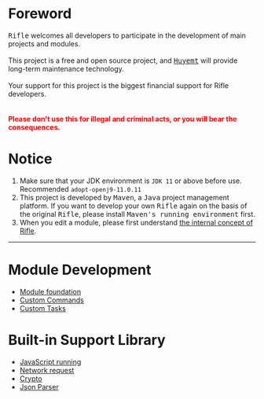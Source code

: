 # Foreword
<kbd>Rifle</kbd> welcomes all developers to participate in the development of main projects and modules.
<br><br>
This project is a free and open source project, and <kbd>[Huyemt](http://github.com/Huyemt)</kbd> will provide long-term maintenance technology.
<br><br>
Your support for this project is the biggest financial support for Rifle developers.
<br><br><br>
<strong style="color: red">Please don't use this for illegal and criminal acts, or you will bear the consequences.</strong>
# Notice
1. Make sure that your JDK environment is `JDK 11` or above before use. Recommended `adopt-openj9-11.0.11`
2. This project is developed by <kbd>Maven</kbd>, a <kbd>Java</kbd> project management platform. If you want to develop your own <kbd>Rifle</kbd> again on the basis of the original <kbd>Rifle</kbd>, please install <kbd>Maven's running environment</kbd> first.
3. When you edit a module, please first understand [the internal concept of Rifle](rifle_flow.md).
***
# Module Development
* [Module foundation](develop/Module.md)
* [Custom Commands](develop/Command.md)
* [Custom Tasks](develop/Task.md)
# Built-in Support Library
* [JavaScript running](lib/JavaScript4J.md)
* [Network request](https://github.com/Huyemt/Http4J/blob/main/docs/english/develop.md)
* [Crypto](https://github.com/Huyemt/Crypto4J/blob/main/docs/english/README.md)
* [Json Parser](../../src/main/java/org/huyemt/json4j/Json4J.java)